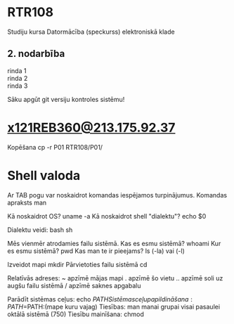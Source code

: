 # RTR108
Studiju kursa Datormācība (speckurss) elektroniskā klade
## 2. nodarbība
rinda 1  
rinda 2  
rinda 3  

Sāku apgūt git versiju kontroles sistēmu!

# x121REB360@213.175.92.37

Kopēšana   cp -r P01 RTR108/P01/

# Shell valoda

Ar TAB pogu var noskaidrot komandas iespējamos turpinājumus.
Komandas apraksts   man

Kā noskaidrot OS?  uname -a
Kā noskaidrot shell "dialektu"?  echo $0

Dialektu veidi:
bash
sh

Mēs vienmēr atrodamies failu sistēmā.
Kas es esmu sistēmā?  whoami
Kur es esmu sistēmā?  pwd
Kas man te ir pieejams?  ls (-la) vai (-l)

Izveidot mapi   mkdir
Pārvietoties failu sistēmā   cd

Relatīvās adreses:
~ apzīmē mājas mapi
. apzīmē šo vietu
.. apzīmē soli uz augšu failu sistēmā
/ apzīmē saknes apgabalu

Parādīt sistēmas ceļus:  echo $PATH
Sistēmas ceļu papildināšana: PATH=$PATH:(mape kuru vajag)
Tiesības: man   manai grupai  visai pasaulei     oktālā sistēmā  (750) 
Tiesību mainīšana: chmod
